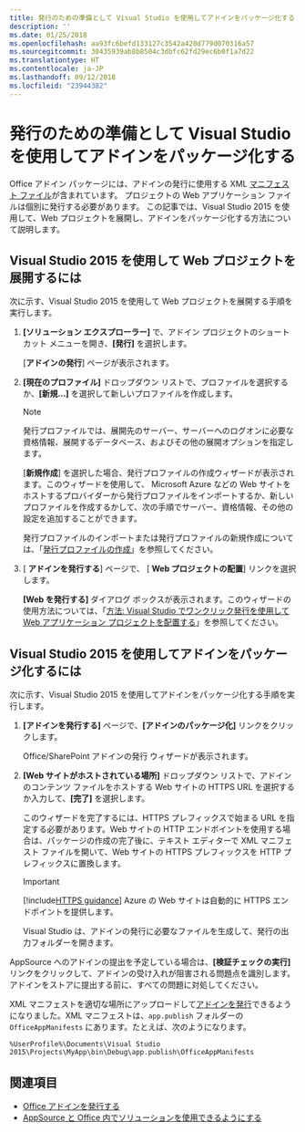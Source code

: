 ```yaml
---
title: 発行のための準備として Visual Studio を使用してアドインをパッケージ化する
description: ''
ms.date: 01/25/2018
ms.openlocfilehash: aa93fc6befd133127c3542a420d779d070316a57
ms.sourcegitcommit: 30435939ab8b8504c3dbfc62fd29ec6b0f1a7d22
ms.translationtype: HT
ms.contentlocale: ja-JP
ms.lasthandoff: 09/12/2018
ms.locfileid: "23944382"
---
```

# <a name="package-your-add-in-using-visual-studio-to-prepare-for-publishing"></a>発行のための準備として Visual Studio を使用してアドインをパッケージ化する

Office アドイン パッケージには、アドインの発行に使用する XML [マニフェスト ファイル](../develop/add-in-manifests.md)が含まれています。 プロジェクトの Web アプリケーション ファイルは個別に発行する必要があります。 この記事では、Visual Studio 2015 を使用して、Web プロジェクトを展開し、アドインをパッケージ化する方法について説明します。

## <a name="to-deploy-your-web-project-using-visual-studio-2015"></a>Visual Studio 2015 を使用して Web プロジェクトを展開するには

次に示す、Visual Studio 2015 を使用して Web プロジェクトを展開する手順を実行します。

1. **[ソリューション エクスプローラー]** で、アドイン プロジェクトのショートカット メニューを開き、**[発行]** を選択します。
    
    [**アドインの発行**] ページが表示されます。
    
2. **[現在のプロファイル]** ドロップダウン リストで、プロファイルを選択するか、**[新規…]** を選択して新しいプロファイルを作成します。
    
    > [!NOTE]
    > 発行プロファイルでは、展開先のサーバー、サーバーへのログオンに必要な資格情報、展開するデータベース、およびその他の展開オプションを指定します。

    [**新規作成**] を選択した場合、発行プロファイルの作成ウィザードが表示されます。このウィザードを使用して、 Microsoft Azure などの Web サイトをホストするプロバイダーから発行プロファイルをインポートするか、新しいプロファイルを作成するかして、次の手順でサーバー、資格情報、その他の設定を追加することができます。
    
    発行プロファイルのインポートまたは発行プロファイルの新規作成については、「[発行プロファイルの作成](http://msdn.microsoft.com/library/dd465337.aspx#creating_a_profile)」を参照してください。
    
3. [ **アドインを発行する**] ページで、 [ **Web プロジェクトの配置**] リンクを選択します。
    
    **[Web を発行する]** ダイアログ ボックスが表示されます。このウィザードの使用方法については、「[方法: Visual Studio でワンクリック発行を使用して Web アプリケーション プロジェクトを配置する](http://msdn.microsoft.com/library/dd465337.aspx)」を参照してください。
    

## <a name="to-package-your-add-in-using-visual-studio-2015"></a>Visual Studio 2015 を使用してアドインをパッケージ化するには

次に示す、Visual Studio 2015 を使用してアドインをパッケージ化する手順を実行します。

1. **[アドインを発行する]** ページで、**[アドインのパッケージ化]** リンクをクリックします。
    
    Office/SharePoint アドインの発行 ウィザードが表示されます。
    
2. **[Web サイトがホストされている場所]** ドロップダウン リストで、アドインのコンテンツ ファイルをホストする Web サイトの HTTPS URL を選択するか入力して、**[完了]** を選択します。 
    
    このウィザードを完了するには、HTTPS プレフィックスで始まる URL を指定する必要があります。Web サイトの HTTP エンドポイントを使用する場合は、パッケージの作成の完了後に、テキスト エディターで XML マニフェスト ファイルを開いて、Web サイトの HTTPS プレフィックスを HTTP プレフィックスに置換します。 

    > [!IMPORTANT]
    > [!include[HTTPS guidance](../includes/https-guidance.md)] Azure の Web サイトは自動的に HTTPS エンドポイントを提供します。

    Visual Studio は、アドインの発行に必要なファイルを生成して、発行の出力フォルダーを開きます。 
    
AppSource へのアドインの提出を予定している場合は、**[検証チェックの実行]** リンクをクリックして、アドインの受け入れが阻害される問題点を識別します。アドインをストアに提出する前に、すべての問題に対処してください。

XML マニフェストを適切な場所にアップロードして[アドインを発行](../publish/publish.md)できるようになりました。XML マニフェストは、`app.publish` フォルダーの `OfficeAppManifests` にあります。たとえば、次のようになります。

 `%UserProfile%\Documents\Visual Studio 2015\Projects\MyApp\bin\Debug\app.publish\OfficeAppManifests`


## <a name="see-also"></a>関連項目

- [Office アドインを発行する](../publish/publish.md)
- [AppSource と Office 内でソリューションを使用できるようにする](https://docs.microsoft.com/office/dev/store/submit-to-the-office-store)
    
